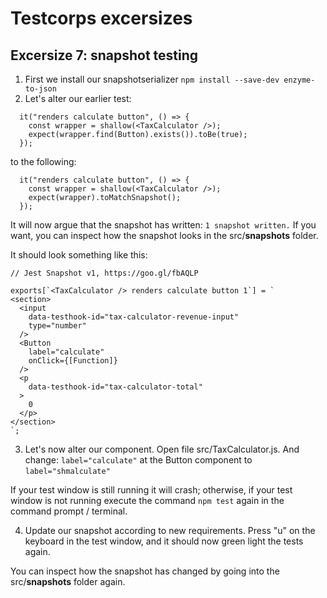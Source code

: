 # Testcorps excersizes

## Excersize 7: snapshot testing

1. First we install our snapshotserializer
   `npm install --save-dev enzyme-to-json`
2. Let's alter our earlier test:

```
  it("renders calculate button", () => {
    const wrapper = shallow(<TaxCalculator />);
    expect(wrapper.find(Button).exists()).toBe(true);
  });
```

to the following:

```
  it("renders calculate button", () => {
    const wrapper = shallow(<TaxCalculator />);
    expect(wrapper).toMatchSnapshot();
  });
```

It will now argue that the snapshot has written: `1 snapshot written.`
If you want, you can inspect how the snapshot looks in the src/**snapshots** folder.

It should look something like this:

```
// Jest Snapshot v1, https://goo.gl/fbAQLP

exports[`<TaxCalculator /> renders calculate button 1`] = `
<section>
  <input
    data-testhook-id="tax-calculator-revenue-input"
    type="number"
  />
  <Button
    label="calculate"
    onClick={[Function]}
  />
  <p
    data-testhook-id="tax-calculator-total"
  >
    0
  </p>
</section>
`;
```

3. Let's now alter our component.
   Open file src/TaxCalculator.js.
   And change:
   `label="calculate"` at the Button component to `label="shmalculate"`

If your test window is still running it will crash; otherwise, if your
test window is not running execute the command `npm test` again in the
command prompt / terminal.

4. Update our snapshot according to new requirements.
   Press "u" on the keyboard in the test window, and it should
   now green light the tests again.

You can inspect how the snapshot has changed by going into the src/**snapshots** folder again.

